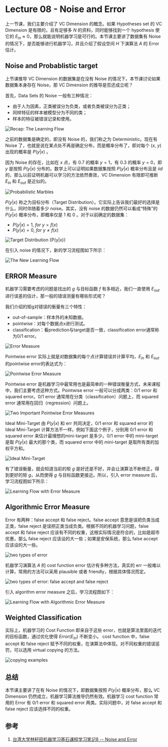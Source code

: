 # Lecture 08 - Noise and Error

上一节课，我们主要介绍了 VC Dimension 的概念。如果 Hypotheses set 的 VC Dimension 是有限的，且有足够多 ${N}$ 的资料，同时能够找到一个 hypothesis 使它的 ${E_{in} \approx 0}$，那么就能说明机器学习是可行的。本节课主要讲了数据集有 Noise 的情况下，是否能够进行机器学习，并且介绍了假设空间 ${H}$ 下演算法 ${A}$ 的 Error 估计。

## Noise and Probablistic target

上节课推导 VC Dimension 的数据集是在没有 Noise 的情况下，本节课讨论如果数据集本身存在 Noise，那 VC Dimension 的推导是否还成立呢？

首先，Data Sets 的 Noise 一般有三种情况：

- 由于人为因素，正类被误分为负类，或者负类被误分为正类；
- 同样特征的样本被模型分为不同的类；
- 样本的特征被错误记录和使用。

![Recap: The Learning Flow](http://ofqm89vhw.bkt.clouddn.com/39640a1cfd51c41d649c50361d343225.png)

之前的数据集是确定的，即没有 Noise 的，我们称之为 Deterministic。现在有 Noise 了，也就是说在某点处不再是确定分布，而是概率分布了，即对每个 ${(x,\ y)}$ 出现的概率是 ${P(y|x)}$ 。

因为 Noise 的存在，比如在 ${x}$ 点，有 ${0.7}$ 的概率 ${y=1}$，有 ${0.3}$ 的概率 ${y=0}$，即 ${y}$ 是按照 ${P(y|x)}$ 分布的。数学上可以证明如果数据集按照 ${P(y|x)}$ 概率分布且是 ${iid}$ 的，那么以前证明机器可以学习的方法依然奏效，VC Dimension 有限即可推断 ${E_{in}}$ 和 ${E_{out}}$ 是近似的。

![Probabilistic Marbles](http://ofqm89vhw.bkt.clouddn.com/d18c834127c142fff94de66c76c60984.png)

${P(y|x)}$ 称之为目标分布（Target Distribution）。它实际上告诉我们最好的选择是什么，同时伴随着多少 noise。其实，没有 noise 的数据仍然可以看成“特殊”的 ${P(y|x)}$ 概率分布，即概率仅是 ${1}$ 和 ${0}$ 。对于以前确定的数据集：

- ${P(y|x) =1,\ for \ y = f(x)}$
- ${P(y|x) =0,\ for \ y \neq f(x)}$

![Target Distribution ${P(y|x)}$](http://ofqm89vhw.bkt.clouddn.com/00f5c27558dc49c923ce1f6f2924e987.png)

在引入 noise 的情况下，新的学习流程图如下所示：

![The New Learning Flow](http://ofqm89vhw.bkt.clouddn.com/fce073e862502bf9100a53b962baf81b.png)

## ERROR Measure

机器学习需要考虑的问题是找出的 ${g}$ 与目标函数 ${f}$ 有多相近，我们一直使用 ${E_{out}}$ 进行误差的估计，那一般的错误测量有哪些形式呢？

我们介绍的矩g对错误的衡量有三个特性：

- out-of-sample：样本外的未知数据。
- pointwise：对每个数据点x进行测试。
- classification：看prediction与target是否一致，classification error通常称为0/1 error。

![Error Measure](http://ofqm89vhw.bkt.clouddn.com/bacaf80c234cd7efef9767de8fc34208.png)

Pointwise error 实际上就是对数据集的每个点计算错误并计算平均，${E_{in}}$ 和 ${E_{out}}$ 的pointwise error的表达式为：

![Pointwise Error Measure](http://ofqm89vhw.bkt.clouddn.com/72d887c9d63aaa474224183b2a36f46c.png)

Pointwise error 是机器学习中最常用也是最简单的一种错误衡量方式，未来课程中，我们主要考虑这种方式。Pointwise error 一般可以分成两类：0/1 error 和 squared error。0/1 error 通常用在分类（classification）问题上，而 squared error 通常用在回归（regression）问题上。

![Two Important Pointwise Error Measures](http://ofqm89vhw.bkt.clouddn.com/374bfefd007efddfac8f374ce249e92f.png)

Ideal Mini-Target 由 ${P(y|x)}$ 和 err 共同决定，0/1 error 和 squared error 的 Ideal Mini-Target 计算方法不一样。例如下面这个例子，分别用 0/1 error 和 squared error 来估计最理想的mini-target 是多少。0/1 error 中的 mini-target 是取 ${P(y|x)}$ 最大的那个类，而 squared error 中的 mini-target 是取所有类的加权平方和。

![Ideal Mini-Target](http://ofqm89vhw.bkt.clouddn.com/f70e2eb4c6b2dd9681789f090b665246.png)

有了错误衡量，就会知道当前的矩 ${g}$ 是好还是不好，并会让演算法不断修正，得到更好的矩 ${g}$，从而使得 ${g}$ 与目标函数更接近。所以，引入 error measure 后，学习流程图如下所示：

![Learning Flow with Error Measure](http://ofqm89vhw.bkt.clouddn.com/210548bbe7ce3009c7f75f4b48fca3ea.png)

## Algorithmic Error Measure

Error 有两种：false accept 和 false reject。false accept 意思是误把负类当成正类，false reject 是误把正类当成负类。根据不同的机器学习问题，false accept 和 false reject 应该有不同的权重，这根实际情况是符合的，比如是超市优惠，那么 false reject 应该设的大一些；如果是安保系统，那么 false accept 应该设的大一些。

![two types of error](http://ofqm89vhw.bkt.clouddn.com/6217812e195650d3bc5380db691b39be.png)

机器学习演算法 ${A}$ 的 cost function error 估计有多种方法，真实的 err 一般难以计算，常用的方法可以采用 plausible 或者 friendly，根据具体情况而定。

![two types of error: false accept and false reject](http://ofqm89vhw.bkt.clouddn.com/a4c35b0779ae1531a865bf1e91f2e44c.png)

引入 algorithm error measure 之后，学习流程图如下：

![Learning Flow with Algorithmic Error Measure](http://ofqm89vhw.bkt.clouddn.com/cc5a9f17bbb072f1de2157b429ee294d.png)

## Weighted Classification

实际上，机器学习的 Cost Function 即来自于这些 error，也就是算法里面的迭代的目标函数，通过优化使得 ${Error(E_{in})}$ 不断变小。
cost function 中，false accept 和 false reject 赋予不同的权重，在演算法中体现。对不同权重的错误惩罚，可以选用 virtual copying 的方法。

![copying examples](http://ofqm89vhw.bkt.clouddn.com/93f35e2ad6996213740484cac4a7e6e0.png)

## 总结

本节课主要讲了在有 Noise 的情况下，即数据集按照 ${P(y|x)}$ 概率分布，那么 VC Dimension 仍然成立，机器学习算法推导仍然有效。机器学习 cost function 常用的 Error 有 0/1 error 和 squared error 两类。实际问题中，对 false accept 和 false reject 应该选择不同的权重。

## 参考

1. [台湾大学林轩田机器学习基石课程学习笔记8 -- Noise and Error](http://blog.csdn.net/red_stone1/article/details/71512186)